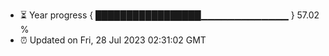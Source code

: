 - ⏳ Year progress { █████████████████▁▁▁▁▁▁▁▁▁▁▁▁▁ } 57.02 %
- ⏰ Updated on Fri, 28 Jul 2023 02:31:02 GMT

